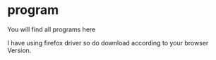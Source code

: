 # program
You will find all programs here

I have using firefox driver so do download according to your browser Version.
